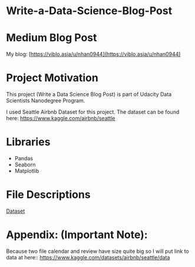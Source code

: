 # Write-a-Data-Science-Blog-Post

# Medium Blog Post
My blog: [https://viblo.asia/u/nhan0944](https://viblo.asia/u/nhan0944)

# Project Motivation
This project (Write a Data Science Blog Post) is part of Udacity Data Scientists Nanodegree Program.

I used Seattle Airbnb Dataset for this project. The dataset can be found here: https://www.kaggle.com/airbnb/seattle

# Libraries
- Pandas
- Seaborn
- Matplotlib

# File Descriptions

[Dataset](https://www.kaggle.com/datasets/airbnb/seattle/data)

# Appendix: (Important Note):
Because two file calendar and review have size quite big so I will put link to data at here:: https://www.kaggle.com/datasets/airbnb/seattle/data
